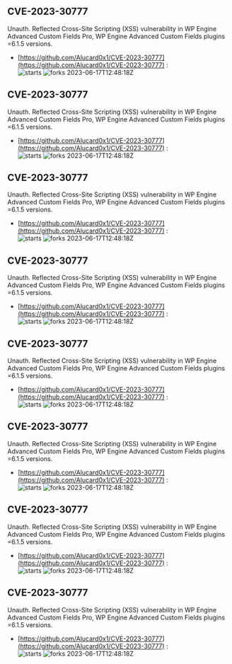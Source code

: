 ## CVE-2023-30777
 Unauth. Reflected Cross-Site Scripting (XSS) vulnerability in WP Engine Advanced Custom Fields Pro, WP Engine Advanced Custom Fields plugins =6.1.5 versions.

- [https://github.com/Alucard0x1/CVE-2023-30777](https://github.com/Alucard0x1/CVE-2023-30777) :  
![starts](https://img.shields.io/github/stars/Alucard0x1/CVE-2023-30777.svg) 
![forks](https://img.shields.io/github/forks/Alucard0x1/CVE-2023-30777.svg) 
2023-06-17T12:48:18Z

## CVE-2023-30777
 Unauth. Reflected Cross-Site Scripting (XSS) vulnerability in WP Engine Advanced Custom Fields Pro, WP Engine Advanced Custom Fields plugins =6.1.5 versions.

- [https://github.com/Alucard0x1/CVE-2023-30777](https://github.com/Alucard0x1/CVE-2023-30777) :  
![starts](https://img.shields.io/github/stars/Alucard0x1/CVE-2023-30777.svg) 
![forks](https://img.shields.io/github/forks/Alucard0x1/CVE-2023-30777.svg) 
2023-06-17T12:48:18Z

## CVE-2023-30777
 Unauth. Reflected Cross-Site Scripting (XSS) vulnerability in WP Engine Advanced Custom Fields Pro, WP Engine Advanced Custom Fields plugins =6.1.5 versions.

- [https://github.com/Alucard0x1/CVE-2023-30777](https://github.com/Alucard0x1/CVE-2023-30777) :  
![starts](https://img.shields.io/github/stars/Alucard0x1/CVE-2023-30777.svg) 
![forks](https://img.shields.io/github/forks/Alucard0x1/CVE-2023-30777.svg) 
2023-06-17T12:48:18Z

## CVE-2023-30777
 Unauth. Reflected Cross-Site Scripting (XSS) vulnerability in WP Engine Advanced Custom Fields Pro, WP Engine Advanced Custom Fields plugins =6.1.5 versions.

- [https://github.com/Alucard0x1/CVE-2023-30777](https://github.com/Alucard0x1/CVE-2023-30777) :  
![starts](https://img.shields.io/github/stars/Alucard0x1/CVE-2023-30777.svg) 
![forks](https://img.shields.io/github/forks/Alucard0x1/CVE-2023-30777.svg) 
2023-06-17T12:48:18Z

## CVE-2023-30777
 Unauth. Reflected Cross-Site Scripting (XSS) vulnerability in WP Engine Advanced Custom Fields Pro, WP Engine Advanced Custom Fields plugins =6.1.5 versions.

- [https://github.com/Alucard0x1/CVE-2023-30777](https://github.com/Alucard0x1/CVE-2023-30777) :  
![starts](https://img.shields.io/github/stars/Alucard0x1/CVE-2023-30777.svg) 
![forks](https://img.shields.io/github/forks/Alucard0x1/CVE-2023-30777.svg) 
2023-06-17T12:48:18Z

## CVE-2023-30777
 Unauth. Reflected Cross-Site Scripting (XSS) vulnerability in WP Engine Advanced Custom Fields Pro, WP Engine Advanced Custom Fields plugins =6.1.5 versions.

- [https://github.com/Alucard0x1/CVE-2023-30777](https://github.com/Alucard0x1/CVE-2023-30777) :  
![starts](https://img.shields.io/github/stars/Alucard0x1/CVE-2023-30777.svg) 
![forks](https://img.shields.io/github/forks/Alucard0x1/CVE-2023-30777.svg) 
2023-06-17T12:48:18Z

## CVE-2023-30777
 Unauth. Reflected Cross-Site Scripting (XSS) vulnerability in WP Engine Advanced Custom Fields Pro, WP Engine Advanced Custom Fields plugins =6.1.5 versions.

- [https://github.com/Alucard0x1/CVE-2023-30777](https://github.com/Alucard0x1/CVE-2023-30777) :  
![starts](https://img.shields.io/github/stars/Alucard0x1/CVE-2023-30777.svg) 
![forks](https://img.shields.io/github/forks/Alucard0x1/CVE-2023-30777.svg) 
2023-06-17T12:48:18Z

## CVE-2023-30777
 Unauth. Reflected Cross-Site Scripting (XSS) vulnerability in WP Engine Advanced Custom Fields Pro, WP Engine Advanced Custom Fields plugins =6.1.5 versions.

- [https://github.com/Alucard0x1/CVE-2023-30777](https://github.com/Alucard0x1/CVE-2023-30777) :  
![starts](https://img.shields.io/github/stars/Alucard0x1/CVE-2023-30777.svg) 
![forks](https://img.shields.io/github/forks/Alucard0x1/CVE-2023-30777.svg) 
2023-06-17T12:48:18Z

